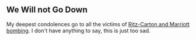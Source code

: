 ## We Will not Go Down

My deepest condolences go to all the victims of [Ritz-Carton and Marriott bombing](http://thejakartaglobe.com/home/nine-killed-in-jakarta-blasts/318630). I don't have anything to say, this is just too sad.

<object width="425" height="344"><param name="movie" value="http://www.youtube.com/v/HEw1iHc6CP4&hl=en&fs=1&"></param><param name="allowFullScreen" value="true"></param><param name="allowscriptaccess" value="always"></param><embed src="http://www.youtube.com/v/HEw1iHc6CP4&hl=en&fs=1&" type="application/x-shockwave-flash" allowscriptaccess="always" allowfullscreen="true" width="425" height="344"></embed></object>

<!-- {"time": "2009-07-17 16:31:59", "title": "We Will not Go Down"} -->
